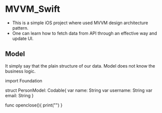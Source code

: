# MVVM_Swift

- This is a simple iOS project where used MVVM design architecture pattern. 
- One can learn how to fetch data from API through an effective way and update UI. 

## Model
It simply say that the plain structure of our data. Model does not know the business logic. 


import Foundation

struct PersonModel: Codable{
    var name: String
    var username: String
    var email: String
}

func openclose(){
    print("")
}
